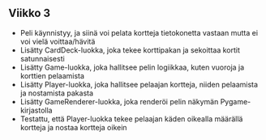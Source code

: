 ## Viikko 3

- Peli käynnistyy, ja siinä voi pelata kortteja tietokonetta vastaan mutta ei voi vielä voittaa/hävitä
- Lisätty CardDeck-luokka, joka tekee korttipakan ja sekoittaa kortit satunnaisesti
- Lisätty Game-luokka, joka hallitsee pelin logiikkaa, kuten vuoroja ja korttien pelaamista
- Lisätty Player-luokka, joka hallitsee pelaajan kortteja, niiden pelaamista ja nostamista pakasta
- Lisätty GameRenderer-luokka, joka renderöi pelin näkymän Pygame-kirjastolla
- Testattu, että Player-luokka tekee pelaajan käden oikealla määrällä kortteja ja nostaa kortteja oikein
